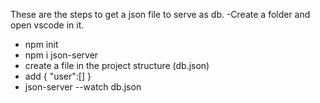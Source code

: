 These are the steps to get a json file to serve as db.
  -Create a folder and open vscode in it.
  - npm init
  - npm i json-server
  - create a file in the project structure (db.json)
  - add {
      "user":[]
        }
  - json-server --watch db.json
